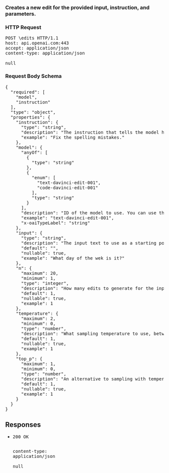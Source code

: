 <!DOCTYPE html><html><head><title>Creates a new edit for the provided input, instruction, and parameters.</title><link rel="stylesheet" href="./OpenApi.css"/><meta charset="utf-8"/><meta name="viewport" content="width=device-width, initial-scale=1"/></head><body><article><section class="requestOverview"><h1 class="request-summary">Creates a new edit for the provided input, instruction, and parameters.</h1></section><section class="http"><h3>HTTP Request</h3><pre class="http-example"><span class="request-line">POST</span> <span class="http-target">\edits</span> <span class="http-version">HTTP/1.1</span>&#xA;<span class="header-line">host</span>: <span class="header-value">api.openai.com:443</span>&#xA;<span class="header-line">accept</span>: <span class="header-value">application/json</span>&#xA;<span class="header-line">content-type</span>: <span class="header-value">application/json</span>&#xA;&#xA;null</pre></section><section class="requestContent"><h3>Request Body Schema</h3><pre class="schema">{&#xA;  &quot;required&quot;: [&#xA;    &quot;model&quot;,&#xA;    &quot;instruction&quot;&#xA;  ],&#xA;  &quot;type&quot;: &quot;object&quot;,&#xA;  &quot;properties&quot;: {&#xA;    &quot;instruction&quot;: {&#xA;      &quot;type&quot;: &quot;string&quot;,&#xA;      &quot;description&quot;: &quot;The instruction that tells the model how to edit the prompt.&quot;,&#xA;      &quot;example&quot;: &quot;Fix the spelling mistakes.&quot;&#xA;    },&#xA;    &quot;model&quot;: {&#xA;      &quot;anyOf&quot;: [&#xA;        {&#xA;          &quot;type&quot;: &quot;string&quot;&#xA;        },&#xA;        {&#xA;          &quot;enum&quot;: [&#xA;            &quot;text-davinci-edit-001&quot;,&#xA;            &quot;code-davinci-edit-001&quot;&#xA;          ],&#xA;          &quot;type&quot;: &quot;string&quot;&#xA;        }&#xA;      ],&#xA;      &quot;description&quot;: &quot;ID of the model to use. You can use the `text-davinci-edit-001` or `code-davinci-edit-001` model with this endpoint.&quot;,&#xA;      &quot;example&quot;: &quot;text-davinci-edit-001&quot;,&#xA;      &quot;x-oaiTypeLabel&quot;: &quot;string&quot;&#xA;    },&#xA;    &quot;input&quot;: {&#xA;      &quot;type&quot;: &quot;string&quot;,&#xA;      &quot;description&quot;: &quot;The input text to use as a starting point for the edit.&quot;,&#xA;      &quot;default&quot;: &quot;&quot;,&#xA;      &quot;nullable&quot;: true,&#xA;      &quot;example&quot;: &quot;What day of the wek is it?&quot;&#xA;    },&#xA;    &quot;n&quot;: {&#xA;      &quot;maximum&quot;: 20,&#xA;      &quot;minimum&quot;: 1,&#xA;      &quot;type&quot;: &quot;integer&quot;,&#xA;      &quot;description&quot;: &quot;How many edits to generate for the input and instruction.&quot;,&#xA;      &quot;default&quot;: 1,&#xA;      &quot;nullable&quot;: true,&#xA;      &quot;example&quot;: 1&#xA;    },&#xA;    &quot;temperature&quot;: {&#xA;      &quot;maximum&quot;: 2,&#xA;      &quot;minimum&quot;: 0,&#xA;      &quot;type&quot;: &quot;number&quot;,&#xA;      &quot;description&quot;: &quot;What sampling temperature to use, between 0 and 2. Higher values like 0.8 will make the output more random, while lower values like 0.2 will make it more focused and deterministic.\n\nWe generally recommend altering this or `top_p` but not both.\n&quot;,&#xA;      &quot;default&quot;: 1,&#xA;      &quot;nullable&quot;: true,&#xA;      &quot;example&quot;: 1&#xA;    },&#xA;    &quot;top_p&quot;: {&#xA;      &quot;maximum&quot;: 1,&#xA;      &quot;minimum&quot;: 0,&#xA;      &quot;type&quot;: &quot;number&quot;,&#xA;      &quot;description&quot;: &quot;An alternative to sampling with temperature, called nucleus sampling, where the model considers the results of the tokens with top_p probability mass. So 0.1 means only the tokens comprising the top 10% probability mass are considered.\n\nWe generally recommend altering this or `temperature` but not both.\n&quot;,&#xA;      &quot;default&quot;: 1,&#xA;      &quot;nullable&quot;: true,&#xA;      &quot;example&quot;: 1&#xA;    }&#xA;  }&#xA;}</pre></section><section class="responses"><h2>Responses</h2><ul class="responses"><li class="response"><pre class="http-example"><span class="status-line">200</span> <span class="status-description">OK</span>
<span class="header-line">content-type</span>: <span class="header-value">application/json</span>&#xA;&#xA;null</pre></li></ul></section></article></body></html>